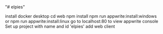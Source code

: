 "# elpies" 

install docker desktop
cd web
npm install
npm run appwrite:install:windows or npm run appwrite:install:linux
go to localhost:80 to view appwrite console
Set up project with name and id 'elpies'
add web client
